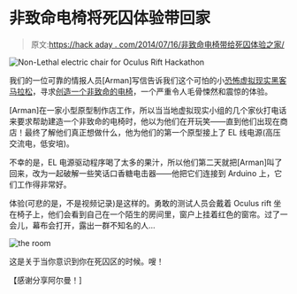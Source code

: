# 非致命电椅将死囚体验带回家

> 原文:[https://hack aday . com/2014/07/16/非致命电椅带给死囚体验之家/](https://hackaday.com/2014/07/16/non-lethal-electric-chair-brings-the-death-row-experience-home/)

![Non-Lethal electric chair for Oculus Rift Hackathon](../Images/16428837f60ae9d01b24e65c3a36dbfb.png)

我们的一位可靠的情报人员[Arman]写信告诉我们这个可怕的小[恐怖虚拟现实黑客马拉松](http://www.meetup.com/OC-Virtual-Reality-Meetup/events/189485202/)，寻求[创造一个非致命的电椅](http://www.digitaljournal.com/news/odd+news/a-team-of-vr-hackers-create-a-shocking-diy-electric-chair/article/389572)，一个严重令人毛骨悚然和震惊的体验。

[Arman]在一家小型原型制作店工作，所以当当地虚拟现实小组的几个家伙打电话来要求帮助建造一个非致命的电椅时，他以为他们在开玩笑——直到他们出现在商店！最终了解他们真正想做什么，他为他们的第一个原型接上了 EL 线电源(高压交流电，低安培)。

不幸的是，EL 电源驱动程序喝了太多的果汁，所以他们第二天就把[Arman]叫了回来，改为一起破解一些笑话口香糖电击器——他把它们连接到 Arduino 上，它们工作得非常好。

体验(可悲的是，不是视频记录)是这样的。勇敢的测试人员会戴着 Oculus rift 坐在椅子上，他们会看到自己在一个陌生的房间里，窗户上挂着红色的窗帘。过了一会儿，幕布会打开，露出一群不知名的人…

![the room](../Images/af290af40f5c50f0a0ab2fd2628ae082.png)

这是关于当你意识到你在死囚区的时候。嗖！

【感谢分享阿尔曼！]